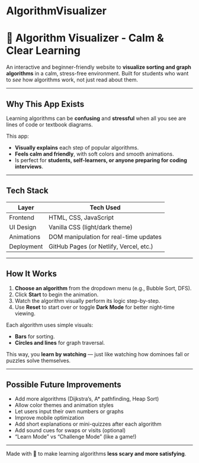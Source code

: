 # AlgorithmVisualizer

# 🧠 Algorithm Visualizer - Calm & Clear Learning

An interactive and beginner-friendly website to **visualize sorting and graph algorithms** in a calm, stress-free environment. Built for students who want to *see* how algorithms work, not just read about them.

---

## Why This App Exists

Learning algorithms can be **confusing** and **stressful** when all you see are lines of code or textbook diagrams.

This app:
- **Visually explains** each step of popular algorithms.
- **Feels calm and friendly**, with soft colors and smooth animations.
- Is perfect for **students, self-learners, or anyone preparing for coding interviews**.

---

## Tech Stack

| Layer      | Tech Used       |
|------------|------------------|
| Frontend   | HTML, CSS, JavaScript |
| UI Design  | Vanilla CSS (light/dark theme) |
| Animations | DOM manipulation for real-time updates |
| Deployment | GitHub Pages (or Netlify, Vercel, etc.) |

---

## How It Works

1. **Choose an algorithm** from the dropdown menu (e.g., Bubble Sort, DFS).
2. Click **Start** to begin the animation.
3. Watch the algorithm visually perform its logic step-by-step.
4. Use **Reset** to start over or toggle **Dark Mode** for better night-time viewing.

Each algorithm uses simple visuals:
- **Bars** for sorting.
- **Circles and lines** for graph traversal.

This way, you **learn by watching** — just like watching how dominoes fall or puzzles solve themselves.

---

## Possible Future Improvements

- Add more algorithms (Dijkstra’s, A* pathfinding, Heap Sort)
- Allow color themes and animation styles
- Let users input their own numbers or graphs
- Improve mobile optimization
- Add short explanations or mini-quizzes after each algorithm
- Add sound cues for swaps or visits (optional)
- “Learn Mode” vs “Challenge Mode” (like a game!)

---

Made with 💙 to make learning algorithms **less scary and more satisfying**.

